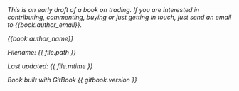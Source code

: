 <i>
This is an early draft of a book on trading. If you are interested in contributing, commenting, buying or just getting in touch, just send an email to {{book.author_email}}.

{{book.author_name}}

Filename: {{ file.path }}

Last updated: {{ file.mtime }}

Book built with GitBook {{ gitbook.version }}
</i>
